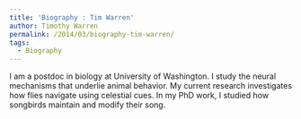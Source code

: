```yaml
---
title: 'Biography : Tim Warren'
author: Timothy Warren
permalink: /2014/03/biography-tim-warren/
tags:
  - Biography
---
```

I am a postdoc in biology at University of Washington. I study the neural mechanisms that underlie animal behavior. My current research investigates how flies navigate using celestial cues. In my PhD work, I studied how songbirds maintain and modify their song.

&nbsp;
